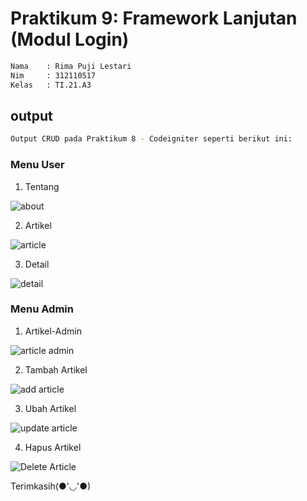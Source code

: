 # Praktikum 9: Framework Lanjutan (Modul Login)

```bash
Nama    : Rima Puji Lestari
Nim     : 312110517
Kelas   : TI.21.A3
```

## output

```bash
Output CRUD pada Praktikum 8 - Codeigniter seperti berikut ini:
```

### Menu User

1. Tentang

![about](images/about.png)

2. Artikel

![article](images/aartikel.png)

3. Detail 

![detail](images/artikel-2.png)

### Menu Admin

1. Artikel-Admin

![article admin](images/admin-artikel.png)

2. Tambah Artikel

![add article](images/add-artikel.png)

3. Ubah Artikel

![update article](images/ubah-artikel.png)

4. Hapus Artikel

![Delete Article](images/hapus-data.png)


Terimkasih(●'◡'●)
